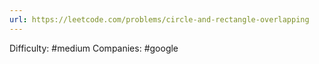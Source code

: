 ```yaml
---
url: https://leetcode.com/problems/circle-and-rectangle-overlapping
---
```


Difficulty: #medium
Companies: #google